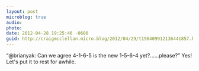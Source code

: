 ```yaml
---
layout: post
microblog: true
audio: 
photo: 
date: 2012-04-28 19:25:46 -0600
guid: http://craigmcclellan.micro.blog/2012/04/29/t196409912136441857.html
---
```

“@brianyak: Can we agree 4-1-6-5 is the new 1-5-6-4 yet?......please?” Yes! Let's put it to rest for awhile.
